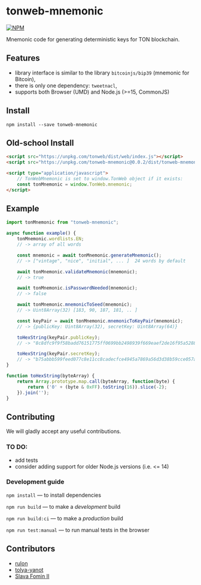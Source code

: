
# tonweb-mnemonic

[![NPM](https://img.shields.io/npm/v/tonweb-mnemonic.svg)](https://www.npmjs.org/package/tonweb-mnemonic)

Mnemonic code for generating deterministic keys for TON blockchain.


## Features

- library interface is similar to the library `bitcoinjs/bip39`
  (mnemonic for Bitcoin),
- there is only one dependency: `tweetnacl`,
- supports both Browser (UMD) and Node.js (>=15, CommonJS)


## Install

`npm install --save tonweb-mnemonic`


## Old-school Install

```html
<script src="https://unpkg.com/tonweb/dist/web/index.js"></script>
<script src="https://unpkg.com/tonweb-mnemonic@0.0.2/dist/tonweb-mnemonic.js"></script>

<script type="application/javascript">
    // TonWebMnemonic is set to window.TonWeb object if it exists:
    const tonMnemonic = window.TonWeb.mnemonic;    
</script>
```


## Example

```js
import tonMnemonic from "tonweb-mnemonic";

async function example() {
    tonMnemonic.wordlists.EN;
    // -> array of all words

    const mnemonic = await tonMnemonic.generateMnemonic();
    // -> ["vintage", "nice", "initial", ... ]  24 words by default

    await tonMnemonic.validateMnemonic(mnemonic);
    // -> true

    await tonMnemonic.isPasswordNeeded(mnemonic);
    // -> false

    await tonMnemonic.mnemonicToSeed(mnemonic);
    // -> Uint8Array(32) [183, 90, 187, 181, .. ]

    const keyPair = await tonMnemonic.mnemonicToKeyPair(mnemonic);
    // -> {publicKey: Uint8Array(32), secretKey: Uint8Array(64)}

    toHexString(keyPair.publicKey);
    // -> "8c8dfc9f9f58badd76151775ff0699bb2498939f669eaef2de16f95a52888c65"

    toHexString(keyPair.secretKey);
    // -> "b75abbb599feed077c8e11cc8cadecfce4945a7869a56d3d38b59cce057a3e0f8c8dfc9f9f58badd76151775ff0699bb2498939f669eaef2de16f95a52888c65"
}

function toHexString(byteArray) {
    return Array.prototype.map.call(byteArray, function(byte) {
        return ('0' + (byte & 0xFF).toString(16)).slice(-2);
    }).join('');
}
```


## Contributing

We will gladly accept any useful contributions.


### TO DO:

- add tests
- consider adding support for older Node.js versions (i.e. <= 14)


### Development guide

`npm install` — to install dependencies

`npm run build` — to make a *development* build

`npm run build:ci` — to make a *production* build

`npm run test:manual` — to run manual tests in the browser


## Contributors

- [rulon](https://github.com/rulon)
- [tolya-yanot](https://github.com/tolya-yanot)
- [Slava Fomin II](https://github.com/slavafomin)
